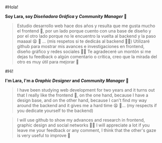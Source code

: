 #Hola!

**Soy Lara, soy _Diseñadora Gráfica_ y _Community Manager_ :wave:** 

>Estudio desarrollo web hace dos años y resulta que me gusta mucho el frontend :star_struck:, por un lado porque cuento con una base de diseño y por el otro lado porque no le encuentro la vuelta al backend y la paso maaaal :tired_face: :no_good: ... (mis respetos si te dedicás al backend :bowing_woman:)
>Utilizaré github para mostrar mis avances e investigaciones en frontend, diseño gráfico y redes sociales :woman_technologist: 
>Te agradeceré un montón si me dejas tu feedback o algún comentario o crítica, creo que la mirada del otro es muy útil para mejorar :dizzy: 

#Hi! 

**I'm Lara, I'm a _Graphic Designer_ and _Community Manager_ :wave:**

>I have been studying web development for two years and it turns out that I really like the frontend :star_struck:, on the one hand, because I have a design base, and on the other hand, because I can't find my way around the backend and it gives me a hard time :tired_face: :no_good:... 
(my respects if you dedicate yourself to the backend)

>I will use github to show my advances and research in frontend, graphic design and social networks :woman_technologist: 
>I will appreciate a lot if you leave me your feedback or any comment, I think that the other's gaze is very useful to improve :dizzy: 